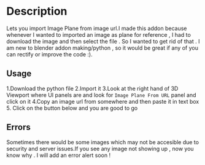 # Description
Lets you import Image Plane from image url.I made this addon because whenever I wanted to imported an image as plane for reference  , I had to download the image and then select the file . So I wanted to get rid of that . I am new to blender addon making/python , so it would be great if any of you can rectify or improve the code :).


## Usage
1.Download the python file
2.Import it
3.Look at the right hand of 3D Viewport where UI panels are and look for `Image Plane From URL` panel and click on it
4.Copy an image url from somewhere and then paste it in text box
5. Click on the button below and you are good to go

## Errors
Sometimes there would be some images which may not be accesible due to security and server issues.If you see any image not showing up , now you know why . I will add an error alert soon ! 
